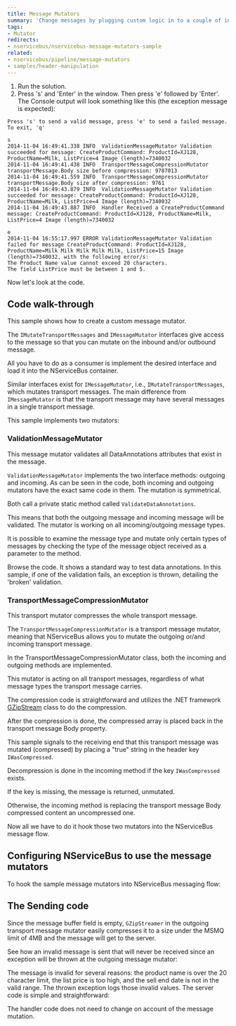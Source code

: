 ```yaml
---
title: Message Mutators
summary: 'Change messages by plugging custom logic in to a couple of interfaces, encrypting as required. '
tags:
- Mutator
redirects:
- nservicebus/nservicebus-message-mutators-sample
related:
- nservicebus/pipeline/message-mutators
- samples/header-manipulation
---
```


1.  Run the solution.
2.  Press 's' and 'Enter' in the window. Then press 'e' followed by 'Enter'.
    The Console  output will look something like this (the exception message is expected):

```
Press 's' to send a valid message, press 'e' to send a failed message. To exit, 'q'

s
2014-11-04 16:49:41.338 INFO  ValidationMessageMutator Validation succeeded for message: CreateProductCommand: ProductId=XJ128, ProductName=Milk, ListPrice=4 Image (length)=7340032
2014-11-04 16:49:41.438 INFO  TransportMessageCompressionMutator transportMessage.Body size before compression: 9787013
2014-11-04 16:49:41.559 INFO  TransportMessageCompressionMutator transportMessage.Body size after compression: 9761
2014-11-04 16:49:43.879 INFO  ValidationMessageMutator Validation succeeded for message: CreateProductCommand: ProductId=XJ128, ProductName=Milk, ListPrice=4 Image (length)=7340032
2014-11-04 16:49:43.887 INFO  Handler Received a CreateProductCommand message: CreateProductCommand: ProductId=XJ128, ProductName=Milk, ListPrice=4 Image (length)=7340032

e
2014-11-04 16:55:17.997 ERROR ValidationMessageMutator Validation failed for message CreateProductCommand: ProductId=XJ128, ProductName=Milk Milk Milk Milk Milk, ListPrice=15 Image (length)=7340032, with the following error/s:
The Product Name value cannot exceed 20 characters.
The field ListPrice must be between 1 and 5.
``` 

Now let's look at the code.

## Code walk-through

This sample shows how to create a custom message mutator.

The `IMutateTransportMessages` and `IMessageMutator` interfaces give access to the message so that you can mutate on the inbound and/or outbound message.

All you have to do as a consumer is implement the desired interface and load it into the NServiceBus container.

Similar interfaces exist for `IMessageMutator`, i.e., `IMutateTransportMessages`, which mutates transport messages. The main difference from `IMessageMutator` is that the transport message may have several messages in a single transport message.

This sample implements two mutators:

### ValidationMessageMutator

This message mutator validates all DataAnnotations attributes that exist in the message.

<!-- import ValidationMessageMutator -->

`ValidationMessageMutator` implements the two interface methods: outgoing and incoming. As can be seen in the code, both incoming and outgoing mutators have the exact same code in them. The mutation is symmetrical.

Both call a private static method called `ValidateDataAnnotations`.

This means that both the outgoing message and incoming message will be validated. The mutator is working on all incoming/outgoing message types.

It is possible to examine the message type and mutate only certain types of messages by checking the type of the message object received as a parameter to the method.

Browse the code. It shows a standard way to test data annotations. In this sample, if one of the validation fails, an exception is thrown, detailing the 'broken' validation.

### TransportMessageCompressionMutator

This transport mutator compresses the whole transport message.

<!-- import TransportMessageCompressionMutator -->

The `TransportMessageCompressionMutator` is a transport message mutator, meaning that NServiceBus allows you to mutate the outgoing or/and incoming transport message.

In the TransportMessageCompressionMutator class, both the incoming and outgoing methods are implemented.

This mutator is acting on all transport messages, regardless of what message types the transport message carries.

The compression code is straightforward and utilizes the .NET framework [GZipStream](https://msdn.microsoft.com/en-us/library/system.io.compression.gzipstream.aspx) class to do the compression.

After the compression is done, the compressed array is placed back in the transport message Body property.

This sample signals to the receiving end that this transport message was mutated (compressed) by placing a "true" string in the header key `IWasCompressed`.

Decompression is done in the incoming method if the key `IWasCompressed` exists.

If the key is missing, the message is returned, unmutated.

Otherwise, the incoming method is replacing the transport message Body compressed content an uncompressed one.

Now all we have to do it hook those two mutators into the NServiceBus message flow.

## Configuring NServiceBus to use the message mutators

To hook the sample message mutators into NServiceBus messaging flow:

<!-- import ComponentRegistartion -->
## The Sending code

<!-- import SendingSmall --> 

Since the message buffer field is empty, `GZipStreamer` in the outgoing transport message mutator easily compresses it to a size under the MSMQ limit of 4MB and the message will get to the server.

See how an invalid message is sent that will never be received since an exception will be thrown at the outgoing message mutator:

<!-- import SendingLarge --> 

The message is invalid for several reasons: the product name is over the 20 character limit, the list price is too high, and the sell end date is not in the valid range. The thrown exception logs those invalid values. The server code is simple and straightforward:

<!-- import Handler -->

The handler code does not need to change on account of the message mutation.
